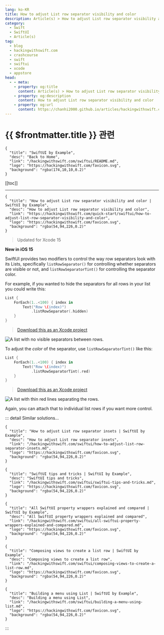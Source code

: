 ```yaml
---
lang: ko-KR
title: How to adjust List row separator visibility and color
description: Article(s) > How to adjust List row separator visibility and color
category:
  - Swift
  - SwiftUI
  - Article(s)
tag: 
  - blog
  - hackingwithswift.com
  - crashcourse
  - swift
  - swiftui
  - xcode
  - appstore
head:
  - - meta:
    - property: og:title
      content: Article(s) > How to adjust List row separator visibility and color
    - property: og:description
      content: How to adjust List row separator visibility and color
    - property: og:url
      content: https://chanhi2000.github.io/articles/hackingwithswift.com/swiftui/how-to-adjust-list-row-separator-visibility-and-color.html
---
```


# {{ $frontmatter.title }} 관련

```component VPCard
{
  "title": "SwiftUI by Example",
  "desc": "Back to Home",
  "link": "/hackingwithswift.com/swiftui/README.md",
  "logo": "https://hackingwithswift.com/favicon.svg",
  "background": "rgba(174,10,10,0.2)"
}
```

[[toc]]

---

```component VPCard
{
  "title": "How to adjust List row separator visibility and color | SwiftUI by Example",
  "desc": "How to adjust List row separator visibility and color",
  "link": "https://hackingwithswift.com/quick-start/swiftui/how-to-adjust-list-row-separator-visibility-and-color",
  "logo": "https://hackingwithswift.com/favicon.svg",
  "background": "rgba(54,94,226,0.2)"
}
```

> Updated for Xcode 15

**New in iOS 15**

SwiftUI provides two modifiers to control the way row separators look with its Lists, specifically `listRowSeparator()` for controlling whether separators are visible or not, and `listRowSeparatorTint()` for controlling the separator color.

For example, if you wanted to hide the separators for all rows in your list you could write this:

```swift
List {
    ForEach(1..<100) { index in
        Text("Row \(index)")
            .listRowSeparator(.hidden)
    }
}
```

> [<FontIcon icon="fas fa-file-zipper"/>Download this as an Xcode project](https://hackingwithswift.com/files/projects/swiftui/how-to-adjust-list-row-separator-visibility-and-color-1.zip)

![A list with no visible separators between rows.](https://hackingwithswift.com/img/books/quick-start/swiftui/how-to-adjust-list-row-separator-visibility-and-color-1~dark.png)

To adjust the *color* of the separator, use `listRowSeparatorTint()` like this:

```swift
List {
    ForEach(1..<100) { index in
        Text("Row \(index)")
            .listRowSeparatorTint(.red)
    }
}
```

> [<FontIcon icon="fas fa-file-zipper"/>Download this as an Xcode project](https://hackingwithswift.com/files/projects/swiftui/how-to-adjust-list-row-separator-visibility-and-color-2.zip)

![A list with thin red lines separating the rows.](https://hackingwithswift.com/img/books/quick-start/swiftui/how-to-adjust-list-row-separator-visibility-and-color-2~dark.png)

Again, you can attach that to individual list rows if you want more control.

::: detail Similar solutions…

```component VPCard
{
  "title": "How to adjust List row separator insets | SwiftUI by Example",
  "desc": "How to adjust List row separator insets",
  "link": "/hackingwithswift.com/swiftui/how-to-adjust-list-row-separator-insets.md",
  "logo": "https://hackingwithswift.com/favicon.svg",
  "background": "rgba(54,94,226,0.2)"
}
```

```component VPCard
{
  "title": "SwiftUI tips and tricks | SwiftUI by Example",
  "desc": "SwiftUI tips and tricks",
  "link": "/hackingwithswift.com/swiftui/swiftui-tips-and-tricks.md",
  "logo": "https://hackingwithswift.com/favicon.svg",
  "background": "rgba(54,94,226,0.2)"
}
```

```component VPCard
{
  "title": "All SwiftUI property wrappers explained and compared | SwiftUI by Example",
  "desc": "All SwiftUI property wrappers explained and compared",
  "link": "/hackingwithswift.com/swiftui/all-swiftui-property-wrappers-explained-and-compared.md",
  "logo": "https://hackingwithswift.com/favicon.svg",
  "background": "rgba(54,94,226,0.2)"
}
```

```component VPCard
{
  "title": "Composing views to create a list row | SwiftUI by Example",
  "desc": "Composing views to create a list row",
  "link": "/hackingwithswift.com/swiftui/composing-views-to-create-a-list-row.md",
  "logo": "https://hackingwithswift.com/favicon.svg",
  "background": "rgba(54,94,226,0.2)"
}
```

```component VPCard
{
  "title": "Building a menu using List | SwiftUI by Example",
  "desc": "Building a menu using List",
  "link": "/hackingwithswift.com/swiftui/building-a-menu-using-list.md",
  "logo": "https://hackingwithswift.com/favicon.svg",
  "background": "rgba(54,94,226,0.2)"
}
```

:::

